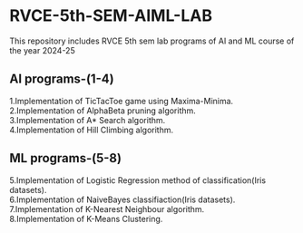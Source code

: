# RVCE-5th-SEM-AIML-LAB
This repository includes RVCE 5th sem lab programs of AI and ML course of the year 2024-25
<br>

## AI programs-(1-4)<br>
1.Implementation of TicTacToe game using Maxima-Minima.<br>
2.Implementation of AlphaBeta pruning algorithm.<br>
3.Implementation of A* Search algorithm.<br>
4.Implementation of Hill Climbing algorithm.

## ML programs-(5-8)<br>
<p>5.Implementation of Logistic Regression method of classification(Iris datasets).<br>
6.Implementation of NaiveBayes classifiaction(Iris datasets).<br>
7.Implementation of K-Nearest Neighbour algorithm.<br>
8.Implementation of K-Means Clustering.<br></p>
